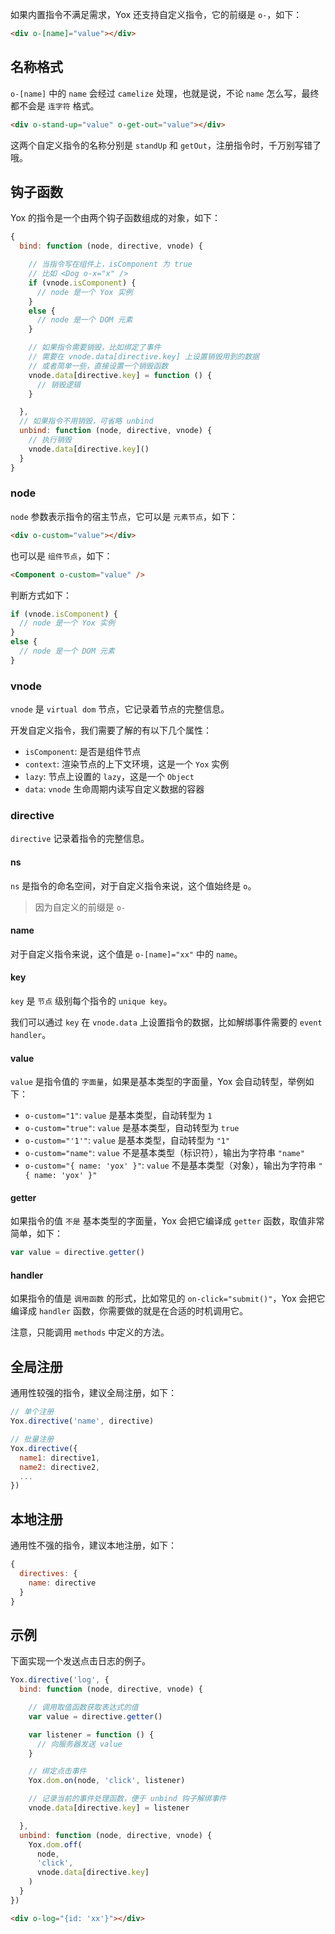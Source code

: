 如果内置指令不满足需求，Yox 还支持自定义指令，它的前缀是 `o-`，如下：

```html
<div o-[name]="value"></div>
```

## 名称格式

`o-[name]` 中的 `name` 会经过 `camelize` 处理，也就是说，不论 `name` 怎么写，最终都不会是 `连字符` 格式。

```html
<div o-stand-up="value" o-get-out="value"></div>
```

这两个自定义指令的名称分别是 `standUp` 和  `getOut`，注册指令时，千万别写错了哦。


## 钩子函数

Yox 的指令是一个由两个钩子函数组成的对象，如下：

```js
{
  bind: function (node, directive, vnode) {

    // 当指令写在组件上，isComponent 为 true
    // 比如 <Dog o-x="x" />
    if (vnode.isComponent) {
      // node 是一个 Yox 实例
    }
    else {
      // node 是一个 DOM 元素
    }

    // 如果指令需要销毁，比如绑定了事件
    // 需要在 vnode.data[directive.key] 上设置销毁用到的数据
    // 或者简单一些，直接设置一个销毁函数
    vnode.data[directive.key] = function () {
      // 销毁逻辑
    }

  },
  // 如果指令不用销毁，可省略 unbind
  unbind: function (node, directive, vnode) {
    // 执行销毁
    vnode.data[directive.key]()
  }
}
```

### node

`node` 参数表示指令的宿主节点，它可以是 `元素节点`，如下：

```html
<div o-custom="value"></div>
```

也可以是 `组件节点`，如下：

```html
<Component o-custom="value" />
```

判断方式如下：

```js
if (vnode.isComponent) {
  // node 是一个 Yox 实例
}
else {
  // node 是一个 DOM 元素
}
```

### vnode

`vnode` 是 `virtual dom` 节点，它记录着节点的完整信息。

开发自定义指令，我们需要了解的有以下几个属性：

* `isComponent`: 是否是组件节点
* `context`: 渲染节点的上下文环境，这是一个 `Yox` 实例
* `lazy`: 节点上设置的 `lazy`，这是一个 `Object`
* `data`: `vnode` 生命周期内读写自定义数据的容器

### directive

`directive` 记录着指令的完整信息。

#### ns

`ns` 是指令的命名空间，对于自定义指令来说，这个值始终是 `o`。

> 因为自定义的前缀是 `o-`

#### name

对于自定义指令来说，这个值是 `o-[name]="xx"` 中的 `name`。

#### key

`key` 是 `节点` 级别每个指令的 `unique key`。

我们可以通过 `key` 在 `vnode.data` 上设置指令的数据，比如解绑事件需要的 `event handler`。

#### value

`value` 是指令值的 `字面量`，如果是基本类型的字面量，Yox 会自动转型，举例如下：

* `o-custom="1"`: `value` 是基本类型，自动转型为 `1`
* `o-custom="true"`: `value` 是基本类型，自动转型为 `true`
* `o-custom="'1'"`: `value` 是基本类型，自动转型为 `"1"`
* `o-custom="name"`: `value` 不是基本类型（标识符），输出为字符串 `"name"`
* `o-custom="{ name: 'yox' }"`: `value` 不是基本类型（对象），输出为字符串 `"{ name: 'yox' }"`

#### getter

如果指令的值 `不是` 基本类型的字面量，Yox 会把它编译成 `getter` 函数，取值非常简单，如下：

```js
var value = directive.getter()
```

#### handler

如果指令的值是 `调用函数` 的形式，比如常见的 `on-click="submit()"`，Yox 会把它编译成 `handler` 函数，你需要做的就是在合适的时机调用它。

注意，只能调用 `methods` 中定义的方法。

## 全局注册

通用性较强的指令，建议全局注册，如下：

```js
// 单个注册
Yox.directive('name', directive)

// 批量注册
Yox.directive({
  name1: directive1,
  name2: directive2,
  ...
})
```

## 本地注册

通用性不强的指令，建议本地注册，如下：

```js
{
  directives: {
    name: directive
  }
}
```

## 示例

下面实现一个发送点击日志的例子。

```js
Yox.directive('log', {
  bind: function (node, directive, vnode) {

    // 调用取值函数获取表达式的值
    var value = directive.getter()

    var listener = function () {
      // 向服务器发送 value
    }

    // 绑定点击事件
    Yox.dom.on(node, 'click', listener)

    // 记录当前的事件处理函数，便于 unbind 钩子解绑事件
    vnode.data[directive.key] = listener

  },
  unbind: function (node, directive, vnode) {
    Yox.dom.off(
      node,
      'click',
      vnode.data[directive.key]
    )
  }
})
```

```html
<div o-log="{id: 'xx'}"></div>
```



